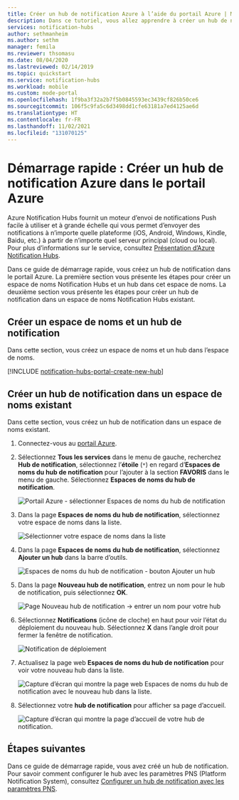 ```yaml
---
title: Créer un hub de notification Azure à l’aide du portail Azure | Microsoft Docs
description: Dans ce tutoriel, vous allez apprendre à créer un hub de notification Azure à l’aide du portail Azure.
services: notification-hubs
author: sethmanheim
ms.author: sethm
manager: femila
ms.reviewer: thsomasu
ms.date: 08/04/2020
ms.lastreviewed: 02/14/2019
ms.topic: quickstart
ms.service: notification-hubs
ms.workload: mobile
ms.custom: mode-portal
ms.openlocfilehash: 1f9ba3f32a2b7f5b0845593ec3439cf826b50ce6
ms.sourcegitcommit: 106f5c9fa5c6d3498dd1cfe63181a7ed4125ae6d
ms.translationtype: HT
ms.contentlocale: fr-FR
ms.lasthandoff: 11/02/2021
ms.locfileid: "131070125"
---
```

# <a name="quickstart-create-an-azure-notification-hub-in-the-azure-portal"></a>Démarrage rapide : Créer un hub de notification Azure dans le portail Azure

Azure Notification Hubs fournit un moteur d’envoi de notifications Push facile à utiliser et à grande échelle qui vous permet d’envoyer des notifications à n’importe quelle plateforme (iOS, Android, Windows, Kindle, Baidu, etc.) à partir de n’importe quel serveur principal (cloud ou local). Pour plus d’informations sur le service, consultez [Présentation d’Azure Notification Hubs](notification-hubs-push-notification-overview.md).

Dans ce guide de démarrage rapide, vous créez un hub de notification dans le portail Azure. La première section vous présente les étapes pour créer un espace de noms Notification Hubs et un hub dans cet espace de noms. La deuxième section vous présente les étapes pour créer un hub de notification dans un espace de noms Notification Hubs existant.

## <a name="create-a-namespace-and-a-notification-hub"></a>Créer un espace de noms et un hub de notification

Dans cette section, vous créez un espace de noms et un hub dans l’espace de noms.

[!INCLUDE [notification-hubs-portal-create-new-hub](../../includes/notification-hubs-portal-create-new-hub.md)]

## <a name="create-a-notification-hub-in-an-existing-namespace"></a>Créer un hub de notification dans un espace de noms existant

Dans cette section, vous créez un hub de notification dans un espace de noms existant.

1. Connectez-vous au [portail Azure](https://portal.azure.com).
2. Sélectionnez **Tous les services** dans le menu de gauche, recherchez **Hub de notification**, sélectionnez l’**étoile** (`*`) en regard d’**Espaces de noms du hub de notification** pour l’ajouter à la section **FAVORIS** dans le menu de gauche. Sélectionnez **Espaces de noms du hub de notification**.

      ![Portail Azure - sélectionner Espaces de noms du hub de notification](./media/create-notification-hub-portal/select-notification-hub-namespaces-all-services.png)
3. Dans la page **Espaces de noms du hub de notification**, sélectionnez votre espace de noms dans la liste.

      ![Sélectionner votre espace de noms dans la liste](./media/create-notification-hub-portal/select-namespace.png)
4. Dans la page **Espaces de noms du hub de notification**, sélectionnez **Ajouter un hub** dans la barre d’outils.

      ![Espaces de noms du hub de notification - bouton Ajouter un hub](./media/create-notification-hub-portal/add-hub-button.png)
5. Dans la page **Nouveau hub de notification**, entrez un nom pour le hub de notification, puis sélectionnez **OK**.

      ![Page Nouveau hub de notification -> entrer un nom pour votre hub](./media/create-notification-hub-portal/new-notification-hub-page.png)
6. Sélectionnez **Notifications** (icône de cloche) en haut pour voir l’état du déploiement du nouveau hub. Sélectionnez **X** dans l’angle droit pour fermer la fenêtre de notification.

      ![Notification de déploiement](./media/create-notification-hub-portal/deployment-notification.png)
7. Actualisez la page web **Espaces de noms du hub de notification** pour voir votre nouveau hub dans la liste.

      ![Capture d’écran qui montre la page web Espaces de noms du hub de notification avec le nouveau hub dans la liste.](./media/create-notification-hub-portal/new-hub-in-list.png)
8. Sélectionnez votre **hub de notification** pour afficher sa page d’accueil.

      ![Capture d’écran qui montre la page d’accueil de votre hub de notification.](./media/create-notification-hub-portal/hub-home-page.png)

## <a name="next-steps"></a>Étapes suivantes

Dans ce guide de démarrage rapide, vous avez créé un hub de notification. Pour savoir comment configurer le hub avec les paramètres PNS (Platform Notification System), consultez [Configurer un hub de notification avec les paramètres PNS](configure-notification-hub-portal-pns-settings.md).
